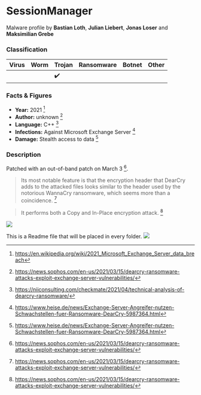 # SessionManager

Malware profile by **Bastian Loth**, **Julian Liebert**, **Jonas Loser** and **Maksimilian Grebe**

### Classification

| Virus              | Worm               | Trojan             | Ransomware         | Botnet             | Other                                   |
|:-------------------|:-------------------|:-------------------|:-------------------|:-------------------|:----------------------------------------|
|  |  |   :heavy_check_mark:| |  |  |

### Facts & Figures

* **Year:** 2021 [^1]
* **Author:** unknown [^2]
* **Language:** C++ [^3]
* **Infections:** Against Microsoft Exchange Server [^4]
* **Damage:** Stealth access to data [^4]

### Description

Patched with an out-of-band patch on March 3 [^2].
> Its most notable feature is that the encryption header that DearCry adds to the attacked files looks similar to
> the header used by the notorious WannaCry ransomware, which seems more than a coincidence. [^2]

> It performs both a Copy and In-Place encryption attack. [^2]

![](https://news.sophos.com/wp-content/uploads/2021/03/Behavior-Table-DearCry.png)

This is a Readme file that will be placed in every folder.
![](https://news.sophos.com/wp-content/uploads/2021/03/dearcry-ransomnote_obs.png)

[^1]: https://en.wikipedia.org/wiki/2021_Microsoft_Exchange_Server_data_breach
[^2]: https://news.sophos.com/en-us/2021/03/15/dearcry-ransomware-attacks-exploit-exchange-server-vulnerabilities/
[^3]: https://niiconsulting.com/checkmate/2021/04/technical-analysis-of-dearcry-ransomware/
[^4]: https://www.heise.de/news/Exchange-Server-Angreifer-nutzen-Schwachstellen-fuer-Ransomware-DearCry-5987364.html
